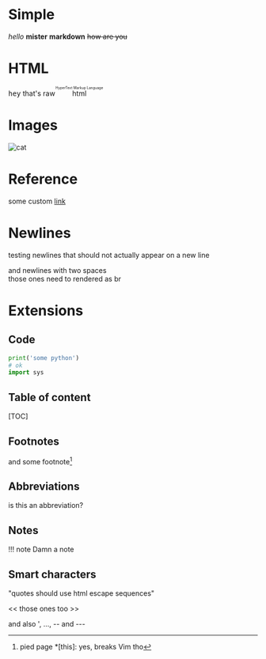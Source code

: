 # Simple
*hello* **mister** __markdown__ ~~how are you~~

# HTML
<kbd>hey</kbd> that's raw <ruby>html<rt>HyperText Markup Language</rt></ruby>

# Images
![cat](https://purr.objects-us-east-1.dream.io/i/tumblr_lnbhr9gsbC1qg6j9eo1_500.jpg)

# Reference
some custom [link][link]

# Newlines
testing newlines that
should not actually appear on a new line


and newlines with two spaces  
those ones need to rendered as br


# Extensions
## Code
```python
print('some python')
# ok
import sys
```

## Table of content
[TOC]

## Footnotes
and some footnote[^1]

## Abbreviations
is this an abbreviation?

## Notes
!!! note
    Damn a note

## Smart characters
"quotes should use html escape sequences"

<< those ones too >>

and also ', ..., -- and ---

[link]: https://example.com
[^1]: pied page
*[this]: yes, breaks Vim tho
